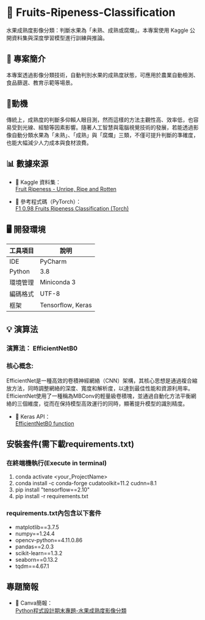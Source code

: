 # 🥭 Fruits-Ripeness-Classification

水果成熟度影像分類：判斷水果為「未熟、成熟或腐爛」。本專案使用 Kaggle 公開資料集與深度學習模型進行訓練與推論。

## 📌 專案簡介
本專案透過影像分類技術，自動判別水果的成熟度狀態，可應用於農業自動檢測、食品篩選、教育示範等場景。

## 🧠動機
傳統上，成熟度的判斷多仰賴人眼目測，然而這樣的方法主觀性高、效率低，也容易受到光線、經驗等因素影響。隨著人工智慧與電腦視覺技術的發展，若能透過影像自動分類水果為「未熟」、「成熟」與「腐爛」三類，不僅可提升判斷的準確度，也能大幅減少人力成本與食材浪費。

## 📊 數據來源

- 📂 Kaggle 資料集：  
  [Fruit Ripeness - Unripe, Ripe and Rotten](https://www.kaggle.com/datasets/leftin/fruit-ripeness-unripe-ripe-and-rotten)

- 📄 參考程式碼（PyTorch）：  
  [F1 0.98 Fruits Ripeness Classification (Torch)](https://www.kaggle.com/code/killa92/f1-0-98-fruits-ripeness-classification-torch)

## 🖥️ 開發環境

| 工具項目 | 說明 |
|----------|------|
| IDE      | PyCharm |
| Python   | 3.8 |
| 環境管理 | Miniconda 3 |
| 編碼格式 | UTF-8 |
| 框架     | Tensorflow, Keras |

## 💡 演算法
### 演算法： EfficientNetB0  
### 核心概念:
EfficientNet是一種高效的卷積神經網絡（CNN）架構，其核心思想是通過複合縮放方法，同時調整網絡的深度、寬度和解析度，以達到最佳性能和資源利用率。 
EfficientNet使用了一種稱為MBConv的輕量級卷積塊，並通過自動化方法平衡網絡的三個維度，從而在保持模型高效運行的同時，顯著提升模型的識別精度。  
- 🧰	Keras API：  
  [EfficientNetB0 function](https://keras.io/api/applications/efficientnet/#efficientnetb0-function)

## 安裝套件(需下載requirements.txt)
### 在終端機執行(Execute in terminal)
1. conda activate <your_ProjectName>  
2. conda install -c conda-forge cudatoolkit=11.2 cudnn=8.1  
3. pip install "tensorflow==2.10"  
4. pip install -r requirements.txt

### requirements.txt內包含以下套件  
- matplotlib==3.7.5
- numpy==1.24.4
- opencv-python==4.11.0.86
- pandas==2.0.3
- scikit-learn==1.3.2
- seaborn==0.13.2
- tqdm==4.67.1

## 專題簡報
- 📝 Canva簡報：  
  [Python程式設計期末專題-水果成熟度影像分類](https://www.canva.com/design/DAGnIx1tHu0/RZIUrMDdMvjxLpCMA9KxFQ/edit?utm_content=DAGnIx1tHu0&utm_campaign=designshare&utm_medium=link2&utm_source=sharebutton)
